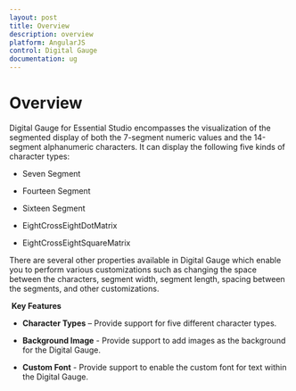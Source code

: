 ```yaml
---
layout: post
title: Overview
description: overview
platform: AngularJS
control: Digital Gauge
documentation: ug
---
```


# Overview

Digital Gauge for Essential Studio encompasses the visualization of the segmented display of both the 7-segment numeric values and the 14-segment alphanumeric characters. It can display the following five kinds of character types:

* Seven Segment

* Fourteen Segment

* Sixteen Segment

* EightCrossEightDotMatrix

* EightCrossEightSquareMatrix



There are several other properties available in Digital Gauge which enable you to perform various customizations such as changing the space between the characters, segment width, segment length, spacing between the segments, and other customizations.

 **Key Features**

* **Character Types** – Provide support for five different character types.

* **Background Image** - Provide support to add images as the background for the Digital Gauge.

* **Custom Font** - Provide support to enable the custom font for text within the Digital Gauge.

